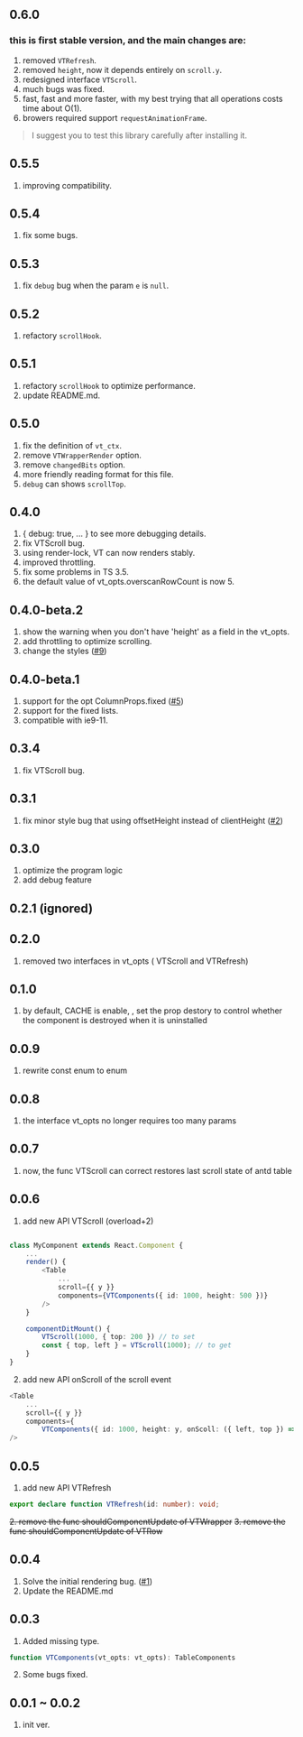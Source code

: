 ## 0.6.0
### this is first stable version, and the main changes are:
  1. removed `VTRefresh`.
  1. removed `height`, now it depends entirely on `scroll.y`.
  1. redesigned interface `VTScroll`.
  1. much bugs was fixed.
  1. fast, fast and more faster, with my best trying that all operations costs time about O(1).
  1. browers required support `requestAnimationFrame`.
> I suggest you to test this library carefully after installing it.


## 0.5.5
  1. improving compatibility.

## 0.5.4
  1. fix some bugs.

## 0.5.3
  1. fix `debug` bug when the param `e` is `null`.

## 0.5.2
  1. refactory `scrollHook`.

## 0.5.1
  1. refactory `scrollHook` to optimize performance.
  1. update README.md.

## 0.5.0
  1. fix the definition of `vt_ctx`.
  1. remove `VTWrapperRender` option.
  1. remove `changedBits` option.
  1. more friendly reading format for this file.
  1. `debug` can shows `scrollTop`.


## 0.4.0
  1. { debug: true, ... } to see more debugging details.
  2. fix VTScroll bug.
  3. using render-lock, VT can now renders stably.
  4. improved throttling.
  5. fix some problems in TS 3.5.
  6. the default value of vt_opts.overscanRowCount is now 5.


## 0.4.0-beta.2
  1. show the warning when you don't have 'height' as a field in the vt_opts.
  2. add throttling to optimize scrolling.
  3. change the styles ([#9](https://github.com/wubostc/virtualized-table-for-antd/issues/9 "Style Error"))


## 0.4.0-beta.1
  1. support for the opt ColumnProps.fixed ([#5](https://github.com/wubostc/virtualized-table-for-antd/issues/5 "不支持 fixed"))
  2. support for the fixed lists.
  3. compatible with ie9-11.


## 0.3.4
  1. fix VTScroll bug.


## 0.3.1
  1. fix minor style bug that using offsetHeight instead of clientHeight ([#2](https://github.com/wubostc/virtualized-table-for-antd/issues/2 "offsetHeight instead of clientHeight"))


## 0.3.0
  1. optimize the program logic
  2. add debug feature


## 0.2.1 (ignored)


## 0.2.0
  1. removed two interfaces in vt_opts ( VTScroll and VTRefresh)


## 0.1.0
  1. by default, CACHE is enable, , set the prop destory to control whether the component is destroyed when it is uninstalled


## 0.0.9
  1. rewrite const enum to enum


## 0.0.8
  1. the interface vt_opts no longer requires too many params


## 0.0.7
  1. now, the func VTScroll can correct restores last scroll state of antd table


## 0.0.6
  1. add new API VTScroll (overload+2)
  ```typescript

  class MyComponent extends React.Component {
      ...
      render() {
          <Table
              ...
              scroll={{ y }}
              components={VTComponents({ id: 1000, height: 500 })}
          />
      }

      componentDitMount() {
          VTScroll(1000, { top: 200 }) // to set
          const { top, left } = VTScroll(1000); // to get
      }
  }

  ```
  2. add new API onScroll of the scroll event
  ```typescript
  <Table
      ...
      scroll={{ y }}
      components={
          VTComponents({ id: 1000, height: y, onScoll: ({ left, top }) => console.log(left, top) })}
  />
  ```


## 0.0.5
  1. add new API VTRefresh
  ```typescript
  export declare function VTRefresh(id: number): void;
  ```
  <del>2. remove the func shouldComponentUpdate of VTWrapper</del>
  <del>3. remove the func shouldComponentUpdate of VTRow</del>


## 0.0.4
  1. Solve the initial rendering bug. ([#1](https://github.com/wubostc/virtualized-table-for-antd/issues/1 "能有个完整的demo吗"))
  2. Update the README.md


## 0.0.3
  1. Added missing type.
  ```typescript
  function VTComponents(vt_opts: vt_opts): TableComponents
  ```
  2. Some bugs fixed.


## 0.0.1 ~ 0.0.2
  1. init ver.
